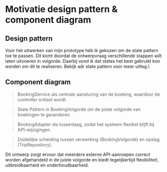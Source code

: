 # Motivatie design pattern & component diagram

## Design pattern
Voor het uitwerken van mijn prototype heb ik gekozen om de state pattern toe te passen.
Dit komt doordat de ontwerpvraag verschillende stappen wilt laten uitvoeren in volgorde.
Daarbij vond ik dat states het best gebruikt kon worden om dit te realiseren. 
Bekijk adr state pattern voor meer uitleg.\

## Component diagram
 > BookingService als centrale aansturing van de boeking, waardoor de controller ontlast wordt.

 > State Pattern in BookingVolgorde om de juiste volgorde van boekingen te garanderen.

 > BookingAdapter als tussenlaag, zodat het systeem flexibel blijft bij API-wijzigingen.
 
 > Duidelijke scheiding tussen verwerking (BookingVolgorde) en opslag (TripRepository).

Dit ontwerp zorgt ervoor dat meerdere externe API-aanroepen correct worden afgehandeld
in de juiste volgorde en biedt tegelijkertijd flexibiliteit, uitbreidbaarheid en onderhoudbaarheid.